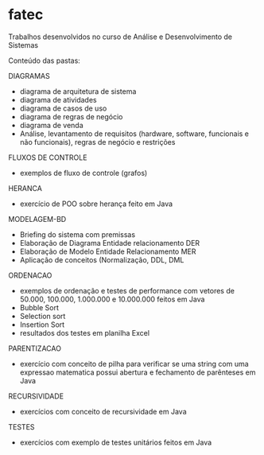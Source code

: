 # fatec
Trabalhos desenvolvidos no curso de Análise e Desenvolvimento de Sistemas

Conteúdo das pastas:

DIAGRAMAS
- diagrama de arquitetura de sistema
- diagrama de atividades
- diagrama de casos de uso
- diagrama de regras de negócio
- diagrama de venda
- Análise, levantamento de requisitos (hardware, software, funcionais e não funcionais), regras de negócio e restrições

FLUXOS DE CONTROLE
- exemplos de fluxo de controle (grafos)

HERANCA
- exercício de POO sobre herança feito em Java

MODELAGEM-BD
- Briefing do sistema com premissas
- Elaboração de Diagrama Entidade relacionamento DER
- Elaboração de Modelo Entidade Relacionamento MER
- Aplicação de conceitos (Normalização, DDL, DML

ORDENACAO
- exemplos de ordenação e testes de performance com vetores de 50.000, 100.000, 1.000.000 e 10.000.000 feitos em Java
- Bubble Sort
- Selection sort
- Insertion Sort
- resultados dos testes em planilha Excel

PARENTIZACAO
- exercício com conceito de pilha para verificar se uma string com uma expressao matematica possui abertura e fechamento de parênteses em Java

RECURSIVIDADE
- exercícios com conceito de recursividade em Java

TESTES
- exercícios com exemplo de testes unitários feitos em Java

